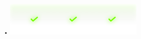 - ![](https://raw.githubusercontent.com/cybercongress/prism/img-upload/components/1-molecules/filter/3-items.png)